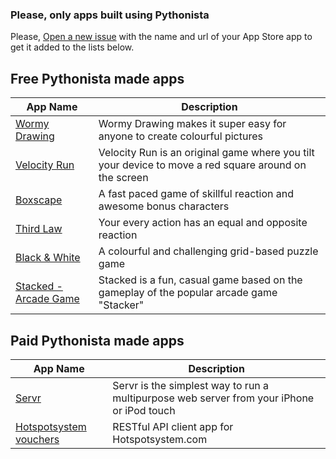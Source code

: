 ### Please, only apps built using Pythonista
Please, [Open a new issue][1] with the name and url of your App Store app to get it added to the lists below.

Free Pythonista made apps
-------------------------
| App Name           | Description   | 
| -------------      | ------------- | 
| [Wormy Drawing][]| Wormy Drawing makes it super easy for anyone to create colourful pictures |
| [Velocity Run][] | Velocity Run is an original game where you tilt your device to move a red square around on the screen |
| [Boxscape][]     | A fast paced game of skillful reaction and awesome bonus characters |
| [Third Law][]    | Your every action has an equal and opposite reaction |
| [Black & White][]    | A colourful and challenging grid-based puzzle game |
| [Stacked - Arcade Game][] | Stacked is a fun, casual game based on the gameplay of the popular arcade game "Stacker" |


Paid Pythonista made apps
-------------------------

| App Name           | Description   | 
| -------------      | ------------- |
| [Servr][] | Servr is the simplest way to run a multipurpose web server from your iPhone or iPod touch  |
| [Hotspotsystem vouchers][] | RESTful API client app for Hotspotsystem.com |


[1]: https://github.com/Pythonista-Tools/Pythonista-Tools/issues/new
[Wormy Drawing]: https://itunes.apple.com/gb/app/wormy-drawing/id882326367?mt=8
[Stacked - Arcade Game]: https://itunes.apple.com/us/app/stacked-arcade-game/id882344011?mt=8
[Velocity Run]: https://itunes.apple.com/us/app/velocity-run/id642044324?mt=8
[Servr]: https://itunes.apple.com/us/app/servr-mobile-edition/id893390157?ls=1&mt=8
[Boxscape]: https://itunes.apple.com/app/boxscape/id1053771238?mt=8
[Third Law]: https://itunes.apple.com/app/third-law/id1054853024?mt=8
[Black & White]: https://appsto.re/gb/ERkSbb.i
[Hotspotsystem vouchers]: https://itunes.apple.com/ca/app/hotspotsystem-vouchers/id1180444770?mt=8
